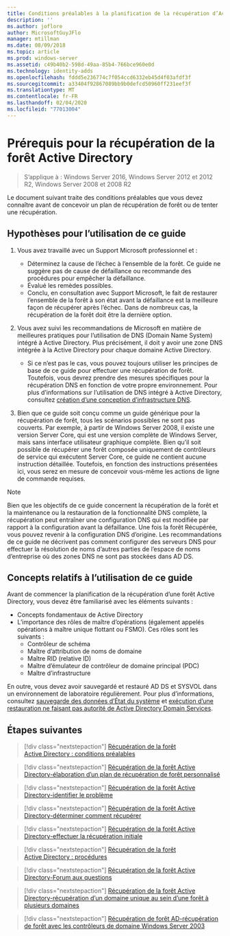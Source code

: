```yaml
---
title: Conditions préalables à la planification de la récupération d’Active Directory forêt
description: ''
ms.author: joflore
author: MicrosoftGuyJFlo
manager: mtillman
ms.date: 08/09/2018
ms.topic: article
ms.prod: windows-server
ms.assetid: c49b40b2-598d-49aa-85b4-766bce960e0d
ms.technology: identity-adds
ms.openlocfilehash: fddd5e236774c7f054ccd6332eb45d4f03afdf3f
ms.sourcegitcommit: a33404f92867089bb9b0defcd50960ff231eef3f
ms.translationtype: MT
ms.contentlocale: fr-FR
ms.lasthandoff: 02/04/2020
ms.locfileid: "77013004"
---
```

# <a name="active-directory-forest-recovery-prerequisites"></a>Prérequis pour la récupération de la forêt Active Directory

> S’applique à : Windows Server 2016, Windows Server 2012 et 2012 R2, Windows Server 2008 et 2008 R2

Le document suivant traite des conditions préalables que vous devez connaître avant de concevoir un plan de récupération de forêt ou de tenter une récupération.

## <a name="assumptions-for-using-this-guide"></a>Hypothèses pour l’utilisation de ce guide

1. Vous avez travaillé avec un Support Microsoft professionnel et :
   - Déterminez la cause de l’échec à l’ensemble de la forêt. Ce guide ne suggère pas de cause de défaillance ou recommande des procédures pour empêcher la défaillance.
   - Évalué les remèdes possibles.  
   - Conclu, en consultation avec Support Microsoft, le fait de restaurer l’ensemble de la forêt à son état avant la défaillance est la meilleure façon de récupérer après l’échec. Dans de nombreux cas, la récupération de la forêt doit être la dernière option.

1. Vous avez suivi les recommandations de Microsoft en matière de meilleures pratiques pour l’utilisation de DNS (Domain Name System) intégré à Active Directory. Plus précisément, il doit y avoir une zone DNS intégrée à la Active Directory pour chaque domaine Active Directory.
   - Si ce n’est pas le cas, vous pouvez toujours utiliser les principes de base de ce guide pour effectuer une récupération de forêt. Toutefois, vous devrez prendre des mesures spécifiques pour la récupération DNS en fonction de votre propre environnement. Pour plus d’informations sur l’utilisation de DNS intégré à Active Directory, consultez [création d’une conception d’infrastructure DNS](../../ad-ds/plan/Creating-a-DNS-Infrastructure-Design.md).

1. Bien que ce guide soit conçu comme un guide générique pour la récupération de forêt, tous les scénarios possibles ne sont pas couverts. Par exemple, à partir de Windows Server 2008, il existe une version Server Core, qui est une version complète de Windows Server, mais sans interface utilisateur graphique complète. Bien qu’il soit possible de récupérer une forêt composée uniquement de contrôleurs de service qui exécutent Server Core, ce guide ne contient aucune instruction détaillée. Toutefois, en fonction des instructions présentées ici, vous serez en mesure de concevoir vous-même les actions de ligne de commande requises.  

> [!NOTE]
> Bien que les objectifs de ce guide concernent la récupération de la forêt et la maintenance ou la restauration de la fonctionnalité DNS complète, la récupération peut entraîner une configuration DNS qui est modifiée par rapport à la configuration avant la défaillance. Une fois la forêt Récupérée, vous pouvez revenir à la configuration DNS d’origine. Les recommandations de ce guide ne décrivent pas comment configurer des serveurs DNS pour effectuer la résolution de noms d’autres parties de l’espace de noms d’entreprise où des zones DNS ne sont pas stockées dans AD DS.  

## <a name="concepts-for-using-this-guide"></a>Concepts relatifs à l’utilisation de ce guide

Avant de commencer la planification de la récupération d’une forêt Active Directory, vous devez être familiarisé avec les éléments suivants :  
  
- Concepts fondamentaux de Active Directory  
- L’importance des rôles de maître d’opérations (également appelés opérations à maître unique flottant ou FSMO). Ces rôles sont les suivants :  
  - Contrôleur de schéma
  - Maître d’attribution de noms de domaine
  - Maître RID (relative ID)
  - Maître d’émulateur de contrôleur de domaine principal (PDC)
  - Maître d’infrastructure

En outre, vous devez avoir sauvegardé et restauré AD DS et SYSVOL dans un environnement de laboratoire régulièrement. Pour plus d’informations, consultez [sauvegarde des données d’État du système](AD-Forest-Recovery-Procedures.md) et [exécution d’une restauration ne faisant pas autorité de Active Directory Domain Services](AD-Forest-Recovery-Procedures.md).

## <a name="next-steps"></a>Étapes suivantes

> [!div class="nextstepaction"]
> [Récupération de la forêt Active Directory : conditions préalables](AD-Forest-Recovery-Prerequisties.md)

> [!div class="nextstepaction"]
> [Récupération de la forêt Active Directory-élaboration d’un plan de récupération de forêt personnalisé](AD-Forest-Recovery-Devising-a-Plan.md)

> [!div class="nextstepaction"]
> [Récupération de la forêt Active Directory-identifier le problème](AD-Forest-Recovery-Identify-the-Problem.md)

> [!div class="nextstepaction"]
> [Récupération de la forêt Active Directory-déterminer comment récupérer](AD-Forest-Recovery-Determine-how-to-Recover.md)

> [!div class="nextstepaction"]
> [Récupération de la forêt Active Directory-effectuer la récupération initiale](AD-Forest-Recovery-Perform-initial-recovery.md)

> [!div class="nextstepaction"]
> [Récupération de la forêt Active Directory : procédures](AD-Forest-Recovery-Procedures.md)

> [!div class="nextstepaction"]
> [Récupération de la forêt Active Directory-Forum aux questions](AD-Forest-Recovery-FAQ.md)

> [!div class="nextstepaction"]
> [Récupération de la forêt Active Directory-récupération d’un domaine unique au sein d’une forêt à plusieurs domaines](AD-Forest-Recovery-Single-Domain-in-Multidomain-Recovery.md)

> [!div class="nextstepaction"]
> [Récupération de forêt AD-récupération de forêt avec les contrôleurs de domaine Windows Server 2003](AD-Forest-Recovery-Windows-Server-2003.md)
